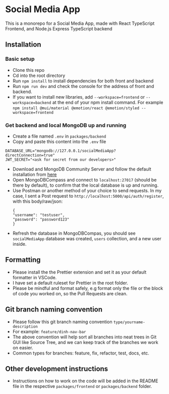 # Social Media App

This is a monorepo for a Social Media App, made with React TypeScript Frontend, and Node.js Express TypeScript backend

## Installation

### Basic setup
- Clone this repo
- Cd into the root directory
- Run `npm install` to install dependencies for both front and backend
- Run `npm run dev` and check the console for the address of front and backend.
- If you want to install new libraries, add `--workspace=frontend` or `--workspace=backend` at the end of your npm install command. For example `npm install @mui/material @emotion/react @emotion/styled --workspace=frontend
  `

### Get backend and local MongoDB up and running
* Create a file named `.env` in `packages/backend`
* Copy and paste this content into the `.env` file
```
DATABASE_URL="mongodb://127.0.0.1/socialMediaApp?directConnection=true"
JWT_SECRET="<ask for secret from our developers>"
```
* Download and MongoDB Community Server and follow the default installation from [here](https://www.mongodb.com/try/download/community)
* Open MongoDBCompass and connect to `localhost:27017` (should be there by default), to confirm that the local database is up and running.
* Use Postman or another method of your choice to send requests. In my case, I sent a Post request to `http://localhost:5000/api/auth/register`, with this body/raw/json:
  ```
  {
  "username": "testuser",
  "password": "password123"
  }
  ```
* Refresh the database in MongoDBCompas, you should see `socialMediaApp` database was created, `users` collection, and a new user inside.

## Formatting
* Please install the the Prettier extension and set it as your default formatter in VSCode.
* I have set a default ruleset for Prettier in the root folder.
* Please be mindful and format safely, e.g format only the file or the block of code you worked on, so the Pull Requests are clean.

## Git branch naming convention
* Please follow this git branch naming convention `type/yourname-description`
* For example: `feature/dinh-nav-bar`
* The above convention will help sort all branches into neat trees in Git GUI like Source Tree, and we can keep track of the branches we work on easier.
* Common types for branches: feature, fix, refactor, test, docs, etc.

## Other development instructions
* Instructions on how to work on the code will be added in the README file in the respective `packages/frontend` or `packages/backend` folder.
